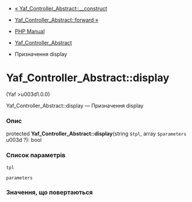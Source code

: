 - [«
Yaf_Controller_Abstract::\_\_construct](yaf-controller-abstract.construct.md)
- [Yaf_Controller_Abstract::forward
»](yaf-controller-abstract.forward.md)

- [PHP Manual](index.md)
- [Yaf_Controller_Abstract](class.yaf-controller-abstract.md)
- Призначення display

# Yaf_Controller_Abstract::display

(Yaf \>u003d1.0.0)

Yaf_Controller_Abstract::display — Призначення display

### Опис

protected **Yaf_Controller_Abstract::display**(string `$tpl`, array
`$parameters` u003d ?): bool

### Список параметрів

`tpl`

`parameters`

### Значення, що повертаються
